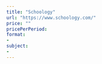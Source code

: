 ```yaml
---
title: "Schoology"
url: "https://www.schoology.com/"
price: ""
pricePerPeriod: 
format: 
- 
subject: 
- 
---
```

